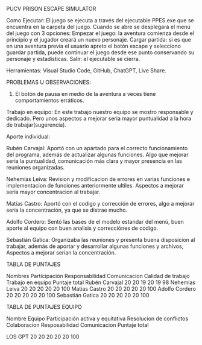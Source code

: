 PUCV PRISON ESCAPE SIMULATOR

Como Ejecutar:
El juego se ejecuta a través del ejecutable PPES.exe que se encuentra en la carpeta del juego.
Cuando se abre se desplegará el menú del juego con 3 opciones:
Empezar el juego: la aventura comienza desde el principio y el jugador creará un nuevo personaje.
Cargar partida: si es que en una aventura previa el usuario apreto el botón escape y selecciono guardar partida, puede continuar el juego desde ese punto conservando su personaje y estadísticas.
Salir: el ejecutable se cierra.

Herramientas: Visual Studio Code, GitHub, ChatGPT, Live Share.

PROBLEMAS U OBSERVACIONES:
1. El botón de pausa en medio de la aventura a veces tiene comportamientos erráticos.

Trabajo en equipo:
En este trabajo nuestro equipo se mostro responsable y dedicado. Pero unos aspectos a mejorar seria mayor puntualidad a la hora de trabajar(sugerencia).


Aporte individual: 

Rubén Carvajal: Aportó con un apartado para el correcto funcionamiento del programa, además de actualizar algunas funciones. Algo que mejorar seria la puntualidad, comunicación más clara y mayor presencia en las reuniones organizadas.

Nehemias Leiva: Revision y modificacion de errores en varias funciones e implementacion de funciones anteriormente ultiles. Aspectos a mejorar seria mayor concentracion al trabajar.

Matias Castro: Aportó con el codigo y corrección de errores, algo a mejorar seria la concentración, ya que se distrae mucho.

Adolfo Cordero: Sentó las bases de el modelo estandar del menú, buen aporte al equipo con buen analisis y correcciónes de codigo.

Sebastián Gatica: Organizaba las reuniones y presenta buena disposicion al trabajar, además de aportar y desarrollar algunas funciones y archivos, Aspectos a mejorar serian la concentración.


TABLA DE PUNTAJES

  Nombres             Participación      Responsabilidad         Comunicacion    Calidad de trabajo     Trabajo en equipo     Puntaje total
  Rubén Carvajal             20                20                    19                     20                  19                  98
  Nehemias Leiva             20                20                    20                     20                  20                  100
  Matias Castro              20                20                    20                     20                  20                  100
  Adolfo Cordero             20                20                    20                     20                  20                  100
  Sebastián Gatica           20                20                    20                     20                  20                  100

TABLA DE PUNTAJES EQUIPO

  Nombre Equipo         Participación activa y equitativa       Resolucion de conflictos       Colaboracion          Resposabilidad          Comunicacion        Puntaje total

  LOS GPT                               20                                  20                       20                    20                        20                 100  
  